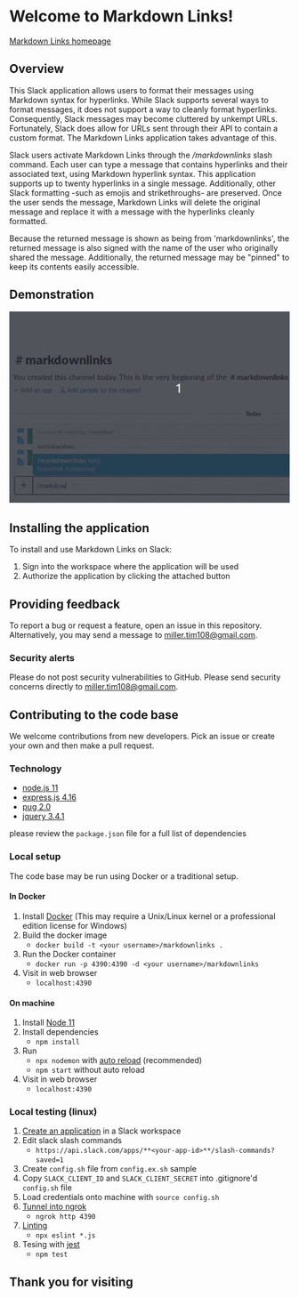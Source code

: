 # Welcome to Markdown Links!
[Markdown Links homepage](https://markdownlinks.io)

## Overview
This Slack application allows users to format their messages using Markdown syntax for hyperlinks. While Slack supports several ways to format messages, it does not support a way to cleanly format hyperlinks. Consequently, Slack messages may become cluttered by unkempt URLs. Fortunately, Slack does allow for URLs sent through their API to contain a custom format. The Markdown Links application takes advantage of this.

Slack users activate Markdown Links through the _/markdownlinks_ slash command. Each user can type a message that contains hyperlinks and their associated text, using Markdown hyperlink syntax. This application supports up to twenty hyperlinks in a single message. Additionally, other Slack formatting -such as emojis and strikethroughs- are preserved. Once the user sends the message, Markdown Links will delete the original message and replace it with a message with the hyperlinks cleanly formatted. 

Because the returned message is shown as being from 'markdownlinks', the returned message is also signed with the name of the user who originally shared the message. Additionally, the returned message may be "pinned" to keep its contents easily accessible.

## Demonstration
![image](public/img/nasa_dmv_demo_optimize.gif)

## Installing the application
To install and use Markdown Links on Slack:
1) Sign into the workspace where the application will be used
2) Authorize the application by clicking the attached button

<!-- <a title="add to slack" href="https://slack.com/oauth/authorize?client_id=588720890436.589085146405&scope=commands"><img src="https://platform.slack-edge.com/img/add_to_slack.png" alt="add to slack"/></a> -->

## Providing feedback
To report a bug or request a feature, open an issue in this repository. Alternatively, you may send a message to miller.tim108@gmail.com.

### Security alerts
Please do not post security vulnerabilities to GitHub. Please send security concerns directly to miller.tim108@gmail.com.

## Contributing to the code base
We welcome contributions from new developers. Pick an issue or create your own and then make a pull request.

### Technology
- [node.js 11](https://nodejs.org/)
- [express.js 4.16](https://expressjs.com/)
- [pug 2.0](https://pugjs.org/)
- [jquery 3.4.1](https://jquery.com)

please review the `package.json` file for a full list of dependencies

### Local setup
The code base may be run using Docker or a traditional setup.

#### In Docker
1. Install [Docker](https://docs.docker.com/install/) (This may require a Unix/Linux kernel or a professional edition license for Windows)
2. Build the docker image
   - `docker build -t <your username>/markdownlinks .`
3. Run the Docker container
   - `docker run -p 4390:4390 -d <your username>/markdownlinks`
4. Visit in web browser
   - `localhost:4390`

#### On machine
1. Install [Node 11](https://nodejs.org/)
2. Install dependencies
   - `npm install`
3. Run
   - `npx nodemon` with [auto reload](https://nodemon.io/) (recommended)
   - `npm start` without auto reload
4. Visit in web browser
   - `localhost:4390`

### Local testing (linux)
1. [Create an application](https://api.slack.com/tutorials) in a Slack workspace
2. Edit slack slash commands
   - `https://api.slack.com/apps/**<your-app-id>**/slash-commands?saved=1`
3. Create `config.sh` file from `config.ex.sh` sample
4. Copy `SLACK_CLIENT_ID` and `SLACK_CLIENT_SECRET` into .gitignore'd `config.sh` file
5. Load credentials onto machine with `source config.sh`
6. [Tunnel into ngrok](https://api.slack.com/tutorials/tunneling-with-ngrok)
   - `ngrok http 4390`
7. [Linting](https://eslint.org/docs/user-guide/getting-started)
   - `npx eslint *.js`
8. Tesing with [jest](https://jestjs.io/)
   - `npm test`

## Thank you for visiting

